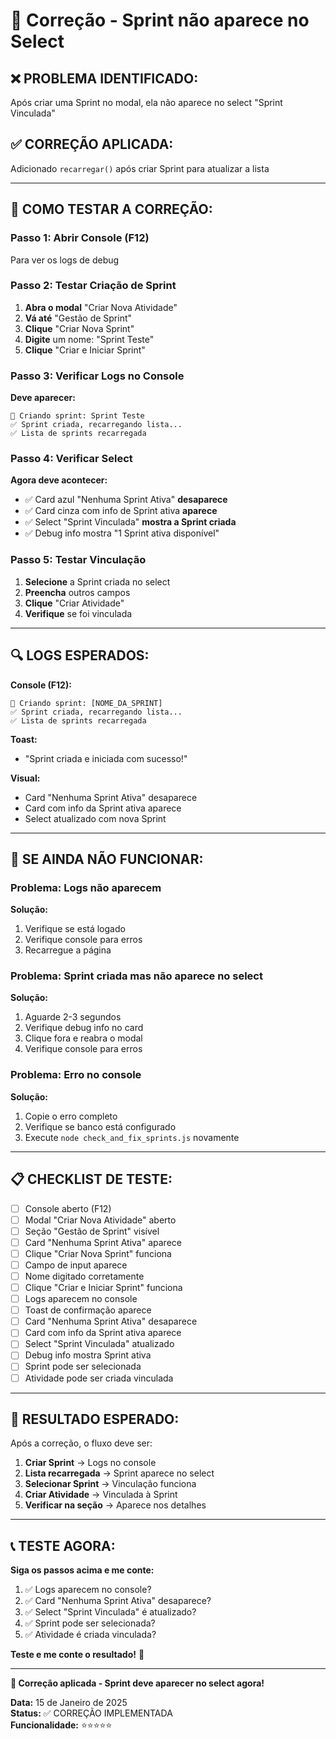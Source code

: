# 🔧 Correção - Sprint não aparece no Select

## ❌ PROBLEMA IDENTIFICADO:
Após criar uma Sprint no modal, ela não aparece no select "Sprint Vinculada"

## ✅ CORREÇÃO APLICADA:
Adicionado `recarregar()` após criar Sprint para atualizar a lista

---

## 🚀 COMO TESTAR A CORREÇÃO:

### **Passo 1: Abrir Console (F12)**
Para ver os logs de debug

### **Passo 2: Testar Criação de Sprint**
1. **Abra o modal** "Criar Nova Atividade"
2. **Vá até** "Gestão de Sprint"
3. **Clique** "Criar Nova Sprint"
4. **Digite** um nome: "Sprint Teste"
5. **Clique** "Criar e Iniciar Sprint"

### **Passo 3: Verificar Logs no Console**
**Deve aparecer:**
```
🚀 Criando sprint: Sprint Teste
✅ Sprint criada, recarregando lista...
✅ Lista de sprints recarregada
```

### **Passo 4: Verificar Select**
**Agora deve acontecer:**
- ✅ Card azul "Nenhuma Sprint Ativa" **desaparece**
- ✅ Card cinza com info de Sprint ativa **aparece**
- ✅ Select "Sprint Vinculada" **mostra a Sprint criada**
- ✅ Debug info mostra "1 Sprint ativa disponível"

### **Passo 5: Testar Vinculação**
1. **Selecione** a Sprint criada no select
2. **Preencha** outros campos
3. **Clique** "Criar Atividade"
4. **Verifique** se foi vinculada

---

## 🔍 LOGS ESPERADOS:

**Console (F12):**
```
🚀 Criando sprint: [NOME_DA_SPRINT]
✅ Sprint criada, recarregando lista...
✅ Lista de sprints recarregada
```

**Toast:**
- "Sprint criada e iniciada com sucesso!"

**Visual:**
- Card "Nenhuma Sprint Ativa" desaparece
- Card com info da Sprint ativa aparece
- Select atualizado com nova Sprint

---

## 🐛 SE AINDA NÃO FUNCIONAR:

### **Problema: Logs não aparecem**
**Solução:**
1. Verifique se está logado
2. Verifique console para erros
3. Recarregue a página

### **Problema: Sprint criada mas não aparece no select**
**Solução:**
1. Aguarde 2-3 segundos
2. Verifique debug info no card
3. Clique fora e reabra o modal
4. Verifique console para erros

### **Problema: Erro no console**
**Solução:**
1. Copie o erro completo
2. Verifique se banco está configurado
3. Execute `node check_and_fix_sprints.js` novamente

---

## 📋 CHECKLIST DE TESTE:

- [ ] Console aberto (F12)
- [ ] Modal "Criar Nova Atividade" aberto
- [ ] Seção "Gestão de Sprint" visível
- [ ] Card "Nenhuma Sprint Ativa" aparece
- [ ] Clique "Criar Nova Sprint" funciona
- [ ] Campo de input aparece
- [ ] Nome digitado corretamente
- [ ] Clique "Criar e Iniciar Sprint" funciona
- [ ] Logs aparecem no console
- [ ] Toast de confirmação aparece
- [ ] Card "Nenhuma Sprint Ativa" desaparece
- [ ] Card com info da Sprint ativa aparece
- [ ] Select "Sprint Vinculada" atualizado
- [ ] Debug info mostra Sprint ativa
- [ ] Sprint pode ser selecionada
- [ ] Atividade pode ser criada vinculada

---

## 🎯 RESULTADO ESPERADO:

Após a correção, o fluxo deve ser:

1. **Criar Sprint** → Logs no console
2. **Lista recarregada** → Sprint aparece no select
3. **Selecionar Sprint** → Vinculação funciona
4. **Criar Atividade** → Vinculada à Sprint
5. **Verificar na seção** → Aparece nos detalhes

---

## 📞 TESTE AGORA:

**Siga os passos acima e me conte:**

1. ✅ Logs aparecem no console?
2. ✅ Card "Nenhuma Sprint Ativa" desaparece?
3. ✅ Select "Sprint Vinculada" é atualizado?
4. ✅ Sprint pode ser selecionada?
5. ✅ Atividade é criada vinculada?

**Teste e me conte o resultado!** 🚀

---

**🔧 Correção aplicada - Sprint deve aparecer no select agora!**

**Data:** 15 de Janeiro de 2025  
**Status:** ✅ CORREÇÃO IMPLEMENTADA  
**Funcionalidade:** ⭐⭐⭐⭐⭐
